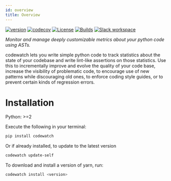 ```yaml
---
id: overview
title: Overview
---
```


[![version](https://img.shields.io/pypi/v/codewatch.svg)](https://pypi.org/project/codewatch/)
[![codecov](https://codecov.io/gh/tophat/codewatch/branch/master/graph/badge.svg)](https://codecov.io/gh/tophat/codewatch)
[![License](https://img.shields.io/badge/License-Apache%202.0-blue.svg)](https://opensource.org/licenses/Apache-2.0)
[![Builds](https://img.shields.io/circleci/project/github/tophat/codewatch/master.svg)](https://circleci.com/gh/tophat/codewatch)
[![Slack workspace](https://slackinvite.dev.tophat.com/badge.svg)](https://tophat-opensource.slack.com/)

_Monitor and manage deeply customizable metrics about your python code using ASTs._

codewatch lets you write simple python code to track statistics about the state of your codebase and write lint-like assertions on those statistics. Use this to incrementally improve and evolve the quality of your code base, increase the visibility of problematic code, to encourage use of new patterns while discouraging old ones, to enforce coding style guides, or to prevent certain kinds of regression errors.

# Installation
Python: >=2


Execute the following in your terminal:

```bash
pip install codewatch
```

Or if already installed, to update to the latest version
```bash
codewatch update-self
```


To download and install a version of yarn, run:

```bash
codewatch install <version>
```
